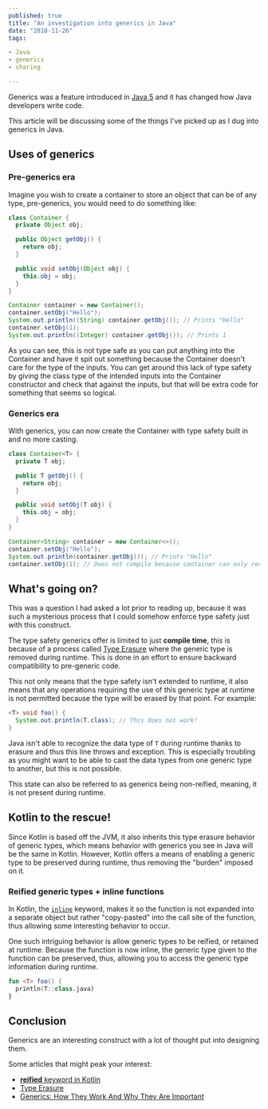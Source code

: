 ```yaml
---
published: true
title: "An investigation into generics in Java"
date: "2018-11-26"
tags:

- Java
- generics
- sharing

---
```

Generics was a feature introduced in [Java 5](https://en.wikipedia.org/wiki/Generics_in_Java) and it has changed how
Java developers write code.

This article will be discussing some of the things I've picked up as I dug into generics in Java.

## Uses of generics

### Pre-generics era

Imagine you wish to create a container to store an object that can be of any type, pre-generics, you would need to do
something like:

```java
class Container {
  private Object obj;

  public Object getObj() {
    return obj;
  }

  public void setObj(Object obj) {
    this.obj = obj;
  } 
}

Container container = new Container();
container.setObj("Hello");
System.out.println((String) container.getObj()); // Prints "Hello"
container.setObj(1);
System.out.println((Integer) container.getObj()); // Prints 1
```

As you can see, this is not type safe as you can put anything into the Container and have it spit out something
because the Container doesn't care for the type of the inputs. You can get around this lack of type safety by giving
the class type of the intended inputs into the Container constructor and check that against the inputs, but that will
be extra code for something that seems so logical.

### Generics era

With generics, you can now create the Container with type safety built in and no more casting.

```java
class Container<T> {
  private T obj;

  public T getObj() {
    return obj;
  }

  public void setObj(T obj) {
    this.obj = obj;
  }
}

Container<String> container = new Container<>();
container.setObj("Hello");
System.out.println(container.getObj()); // Prints "Hello"
container.setObj(1); // Does not compile because container can only receive Strings
```

## What's going on?

This was a question I had asked a lot prior to reading up, because it was such a mysterious process that I could somehow
enforce type safety just with this construct.

The type safety generics offer is limited to just **compile time**, this is because of a process
called [Type Erasure](https://docs.oracle.com/javase/tutorial/java/generics/erasure.html) where the generic type
is removed during runtime. This is done in an effort to ensure backward compatibility to pre-generic code.

This not only means that the type safety isn't extended to runtime, it also means that any operations requiring the use
of this generic type at runtime is not permitted because the type will be erased by that point. For example:

```java
<T> void foo() {
  System.out.println(T.class); // This does not work!
} 
```

Java isn't able to recognize the data type of `T` during runtime thanks to erasure and thus this line throws and
exception. This is especially troubling as you might want to be able to cast the data types from one generic type to
another, but this is not possible.

This state can also be referred to as generics being non-reified, meaning, it is not present during runtime.

## Kotlin to the rescue!

Since Kotlin is based off the JVM, it also inherits this type erasure behavior of generic types, which means behavior
with generics you see in Java will be the same in Kotlin. However, Kotlin offers a means of enabling a generic type to
be preserved during runtime, thus removing the "burden" imposed on it.

### Reified generic types + inline functions

In Kotlin, the [`inline`](https://kotlinlang.org/docs/reference/inline-functions.html) keyword, makes it so the function
is not expanded into a separate object but rather "copy-pasted" into the call site of the function, thus allowing some
interesting behavior to occur.

One such intriguing behavior is allow generic types to be reified, or retained at runtime. Because the function is now
inline, the generic type given to the function can be preserved, thus, allowing you to access the generic type
information during runtime.

```kotlin
fun <T> foo() {
  println(T::class.java)
}
```

## Conclusion

Generics are an interesting construct with a lot of thought put into designing them.

Some articles that might peak your interest:

* [**reified** keyword in Kotlin](https://kotlinlang.org/docs/reference/inline-functions.html#reified-type-parameters)
* [Type Erasure](https://docs.oracle.com/javase/tutorial/java/generics/erasure.html)
* [Generics: How They Work And Why They Are Important](https://www.oracle.com/technetwork/articles/java/juneau-generics-2255374.html)
